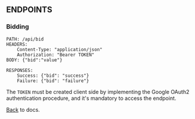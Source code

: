 ## ENDPOINTS

### Bidding

    PATH: /api/bid
    HEADERS: 
        Content-Type: "application/json"
        Authorization: "Bearer TOKEN"
    BODY: {"bid":"value"}

    RESPONSES:
        Success: {"bid": "success"}
        Failure: {"bid": "failure"}

The `TOKEN` must be created client side by implementing the Google OAuth2 authentication procedure, and it's mandatory to access the endpoint.

[Back](README.md) to docs.